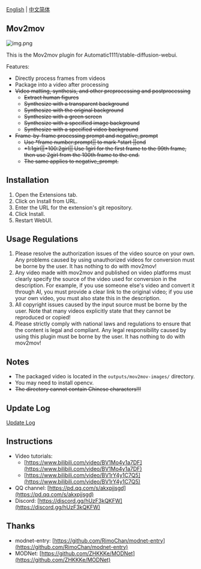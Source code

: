 [English](README.md) | [中文简体](README_CN.md)

## Mov2mov

![img.png](images/2.jpg)

This is the Mov2mov plugin for Automatic1111/stable-diffusion-webui.

Features:
- Directly process frames from videos
- Package into a video after processing
- ~~Video matting, synthesis, and other preprocessing and postprocessing~~
  - ~~Extract human figures~~
  - ~~Synthesize with a transparent background~~
  - ~~Synthesize with the original background~~
  - ~~Synthesize with a green screen~~
  - ~~Synthesize with a specified image background~~
  - ~~Synthesize with a specified video background~~
- ~~Frame-by-frame processing prompt and negative_prompt~~
  - ~~Use *frame number:prompt|| to mark *start ||end~~
  - ~~*1:1girl||*100:2girl|| Use 1girl for the first frame to the 99th frame, then use 2girl from the 100th frame to the end.~~
  - ~~The same applies to negative_prompt.~~

## Installation

1. Open the Extensions tab.
2. Click on Install from URL.
3. Enter the URL for the extension's git repository.
4. Click Install.
5. Restart WebUI.

## Usage Regulations

1. Please resolve the authorization issues of the video source on your own. Any problems caused by using unauthorized videos for conversion must be borne by the user. It has nothing to do with mov2mov!
2. Any video made with mov2mov and published on video platforms must clearly specify the source of the video used for conversion in the description. For example, if you use someone else's video and convert it through AI, you must provide a clear link to the original video; if you use your own video, you must also state this in the description.
3. All copyright issues caused by the input source must be borne by the user. Note that many videos explicitly state that they cannot be reproduced or copied!
4. Please strictly comply with national laws and regulations to ensure that the content is legal and compliant. Any legal responsibility caused by using this plugin must be borne by the user. It has nothing to do with mov2mov!

## Notes

- The packaged video is located in the `outputs/mov2mov-images/` directory.
- You may need to install opencv.
- ~~The directory cannot contain Chinese characters!!!~~

## Update Log

[Update Log](CHANGELOG.md)



## Instructions

- Video tutorials:
  - [https://www.bilibili.com/video/BV1Mo4y1a7DF](https://www.bilibili.com/video/BV1Mo4y1a7DF)
  - [https://www.bilibili.com/video/BV1rY4y1C7Q5](https://www.bilibili.com/video/BV1rY4y1C7Q5)
- QQ channel: [https://pd.qq.com/s/akxpjjsgd](https://pd.qq.com/s/akxpjjsgd)
- Discord: [https://discord.gg/hUzF3kQKFW](https://discord.gg/hUzF3kQKFW)

## Thanks

- modnet-entry: [https://github.com/RimoChan/modnet-entry](https://github.com/RimoChan/modnet-entry)
- MODNet: [https://github.com/ZHKKKe/MODNet](https://github.com/ZHKKKe/MODNet)
